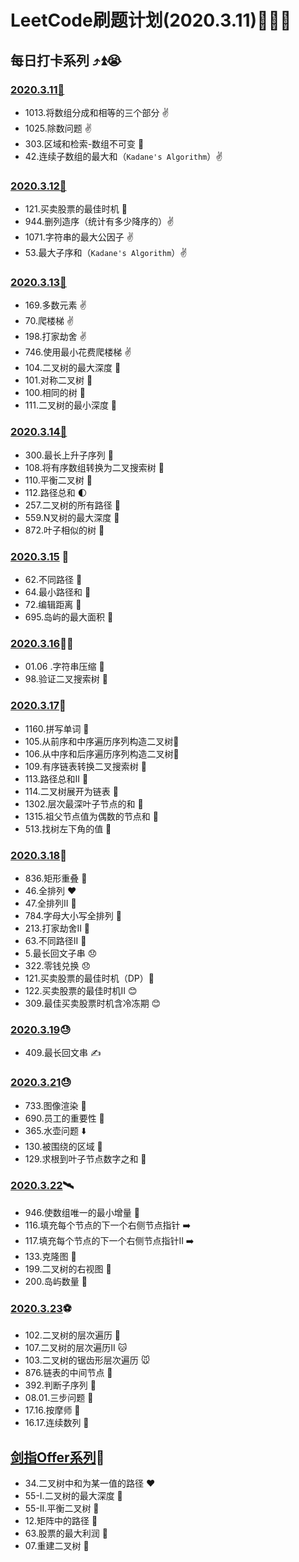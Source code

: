 # LeetCode刷题计划(2020.3.11)🐜🐜🐜

## 每日打卡系列 ⤴️⏫😭

### [2020.3.11🍡](https://github.com/Wanfengyueluo/DailyCoding/blob/master/2020-3-11.md)

- 1013.将数组分成和相等的三个部分 :v:
- 1025.除数问题 :v:
- 303.区域和检索-数组不可变 💞
- 42.连续子数组的最大和（`Kadane's Algorithm`）:v:

### [2020.3.12🍡](https://github.com/Wanfengyueluo/DailyCoding/blob/master/2020-3-12.md)

- 121.买卖股票的最佳时机 💯
- 944.删列造序（统计有多少降序的）:v:
- 1071.字符串的最大公因子 :v:
- 53.最大子序和（`Kadane's Algorithm`）:v:

### [2020.3.13🍡](https://github.com/Wanfengyueluo/DailyCoding/blob/master/2020-3-13.md)

- 169.多数元素 :v:
- 70.爬楼梯 :v:
- 198.打家劫舍 :v:
- 746.使用最小花费爬楼梯 :v:
- 104.二叉树的最大深度 :apple:
- 101.对称二叉树 :apple:
- 100.相同的树 :orange:
- 111.二叉树的最小深度 :orange:

### [2020.3.14🍡](https://github.com/Wanfengyueluo/DailyCoding/blob/master/2020-3-14.md)

- 300.最长上升子序列 :banana:
- 108.将有序数组转换为二叉搜索树 :apple:
- 110.平衡二叉树 :aerial_tramway:
- 112.路径总和 :first_quarter_moon:
- 257.二叉树的所有路径 :green_apple:
- 559.N叉树的最大深度 :purse:
- 872.叶子相似的树 :eggplant:

### [2020.3.15](https://github.com/Wanfengyueluo/DailyCoding/blob/master/2020-3-15.md) :watermelon:

- 62.不同路径 :purse:
- 64.最小路径和 :orange:
- 72.编辑距离 :peach:
- 695.岛屿的最大面积 :ocean:

### [2020.3.16](https://github.com/Wanfengyueluo/DailyCoding/blob/master/2020-3-16.md):pear::sob:

- 01.06 .字符串压缩 :crab:
- 98.验证二叉搜索树 :baby_chick:

### [2020.3.17](https://github.com/Wanfengyueluo/DailyCoding/blob/master/2020-3-17.md):tiger:

- 1160.拼写单词 :eagle:
- 105.从前序和中序遍历序列构造二叉树:deciduous_tree:
- 106.从中序和后序遍历序列构造二叉树:deciduous_tree:
- 109.有序链表转换二叉搜索树 :deciduous_tree:
- 113.路径总和II :deciduous_tree:
- 114.二叉树展开为链表 :evergreen_tree:
- 1302.层次最深叶子节点的和 :palm_tree:
- 1315.祖父节点值为偶数的节点和 :evergreen_tree:
- 513.找树左下角的值 :christmas_tree:

### [2020.3.18](https://github.com/Wanfengyueluo/DailyCoding/blob/master/2020-3-18.md):goat:

- 836.矩形重叠 🔢
- 46.全排列 ❤️
- 47.全排列II 💛
- 784.字母大小写全排列 💚
- 213.打家劫舍II 💙
- 63.不同路径II 💜
- 5.最长回文子串 😞
- 322.零钱兑换 😞
- 121.买卖股票的最佳时机（DP）🤗
- 122.买卖股票的最佳时机II 😊
- 309.最佳买卖股票时机含冷冻期 😊

### [2020.3.19](https://github.com/Wanfengyueluo/DailyCoding/blob/master/2020-3-19.md):sweat:

- 409.最长回文串 ✍

### [2020.3.21](https://github.com/Wanfengyueluo/DailyCoding/blob/master/2020-3-21.md):sweat:

- 733.图像渲染 :deciduous_tree:
- 690.员工的重要性 :deciduous_tree:
- 365.水壶问题 :arrow_down:
- 130.被围绕的区域 :evergreen_tree:
- 129.求根到叶子节点数字之和 :deciduous_tree:

### [2020.3.22](https://github.com/Wanfengyueluo/DailyCoding/blob/master/2020-3-22.md):artificial_satellite:

- 946.使数组唯一的最小增量 :first_quarter_moon_with_face:
- 116.填充每个节点的下一个右侧节点指针 :arrow_right:
- 117.填充每个节点的下一个右侧节点指针II :arrow_right:
- 133.克隆图 :grapes:
- 199.二叉树的右视图 :evergreen_tree:
- 200.岛屿数量 :bridge_at_night:

### [2020.3.23](https://github.com/Wanfengyueluo/DailyCoding/blob/master/2020-3-23.md):soccer:

- 102.二叉树的层次遍历 🐶
- 107.二叉树的层次遍历II 🐱
- 103.二叉树的锯齿形层次遍历 🐭
- 876.链表的中间节点 🐹
- 392.判断子序列 🐰
- 08.01.三步问题 🐯
- 17.16.按摩师 🐨
- 16.17.连续数列 🐻

## [剑指Offer系列](https://github.com/Wanfengyueluo/DailyCoding/blob/master/剑指offer.md)🏸

- 34.二叉树中和为某一值的路径 ❤️
- 55-I.二叉树的最大深度 💙
- 55-II.平衡二叉树 💜
- 12.矩阵中的路径 :yellow_heart:
- 63.股票的最大利润 :blue_heart:
- 07.重建二叉树 :blue_heart:

